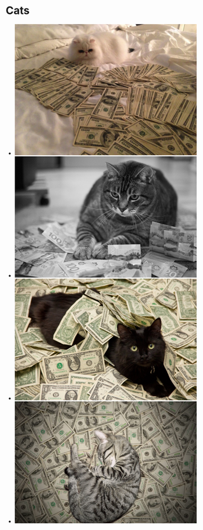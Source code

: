 <h1>Cats</h1>
<ul class="grid">
	<li><img src="/lib/img/cats/one.jpg"></li>
	<li><img src="/lib/img/cats/two.jpg"></li>
	<li><img src="/lib/img/cats/three.jpg"></li>
	<li><img src="/lib/img/cats/four.jpg"></li>
</ul>